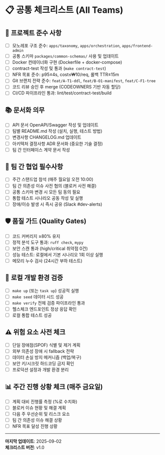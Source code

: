 # 📋 공통 체크리스트 (All Teams)

## 🎯 프로젝트 준수 사항
- [ ] 모노레포 구조 준수: `apps/taxonomy`, `apps/orchestration`, `apps/frontend-admin`
- [ ] 공통 스키마 `packages/common-schemas/` 사용 및 업데이트
- [ ] Docker 컨테이너화 구현 (Dockerfile + docker-compose)
- [ ] contract-test 작성 및 통과 (`make contract-test`)
- [ ] NFR 목표 준수: p95≤4s, cost≤₩10/req, 롤백 TTR≤15m
- [ ] Git 브랜치 전략 준수: `feat/A-T1-ddl`, `feat/B-O1-manifest`, `feat/C-F1-tree`
- [ ] 코드 리뷰 승인 후 merge (CODEOWNERS 기반 자동 할당)
- [ ] CI/CD 파이프라인 통과: lint/test/contract-test/build

## 📚 문서화 의무
- [ ] API 문서 OpenAPI/Swagger 작성 및 업데이트
- [ ] 팀별 README.md 작성 (설치, 실행, 테스트 방법)
- [ ] 변경사항 CHANGELOG.md 업데이트
- [ ] 아키텍처 결정사항 ADR 문서화 (중요한 기술 결정)
- [ ] 팀 간 인터페이스 계약 문서 작성

## 🔗 팀 간 협업 필수사항
- [ ] 주간 스탠드업 참석 (매주 월요일 오전 10:00)
- [ ] 팀 간 의존성 이슈 사전 협의 (블로커 사전 해결)
- [ ] 공통 스키마 변경 시 모든 팀 동의 필요
- [ ] 통합 테스트 시나리오 공동 작성 및 실행
- [ ] 장애/이슈 발생 시 즉시 공유 (Slack #dev-alerts)

## 🛡️ 품질 가드 (Quality Gates)
- [ ] 코드 커버리지 ≥80% 유지
- [ ] 정적 분석 도구 통과: `ruff check`, `mypy`
- [ ] 보안 스캔 통과 (high/critical 취약점 0건)
- [ ] 성능 테스트: 로컬에서 기본 시나리오 1회 이상 실행
- [ ] 메모리 누수 검사 (24시간 부하 테스트)

## 🔧 로컬 개발 환경 검증
- [ ] `make up` (또는 `task up`) 성공적 실행
- [ ] `make seed` 데이터 시드 성공
- [ ] `make verify` 전체 검증 파이프라인 통과
- [ ] 헬스체크 엔드포인트 정상 응답 확인
- [ ] 로컬 통합 테스트 성공

## ⚠️ 위험 요소 사전 체크
- [ ] 단일 장애점(SPOF) 식별 및 제거 계획
- [ ] 외부 의존성 장애 시 fallback 전략
- [ ] 데이터 손실 방지 메커니즘 (백업/복구)
- [ ] 보안 키/시크릿 하드코딩 금지 확인
- [ ] 프로덕션 설정과 개발 환경 분리

## 📊 주간 진행 상황 체크 (매주 금요일)
- [ ] 계획 대비 진행률 측정 (%로 수치화)
- [ ] 블로커 이슈 현황 및 해결 계획
- [ ] 다음 주 우선순위 및 리스크 요소
- [ ] 팀 간 의존성 이슈 해결 상황
- [ ] NFR 목표 달성 진행 상황

---
**마지막 업데이트**: 2025-09-02  
**체크리스트 버전**: v1.0
